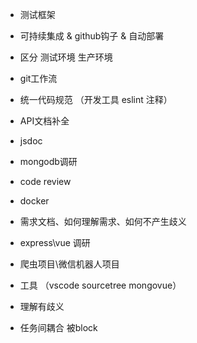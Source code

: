* 测试框架
* 可持续集成 & github钩子 & 自动部署
* 区分 测试环境 生产环境
* git工作流
* 统一代码规范 （开发工具 eslint 注释）
* API文档补全
* jsdoc
* mongodb调研
* code review
* docker
* 需求文档、如何理解需求、如何不产生歧义
* express\vue 调研

* 爬虫项目\微信机器人项目

* 工具 （vscode sourcetree mongovue）



* 理解有歧义
* 任务间耦合 被block



